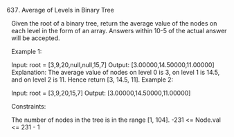 637. Average of Levels in Binary Tree

Given the root of a binary tree, return the average value of the nodes on each level in the form of an array. Answers within 10-5 of the actual answer will be accepted.
 

Example 1:


Input: root = [3,9,20,null,null,15,7]
Output: [3.00000,14.50000,11.00000]
Explanation: The average value of nodes on level 0 is 3, on level 1 is 14.5, and on level 2 is 11.
Hence return [3, 14.5, 11].
Example 2:


Input: root = [3,9,20,15,7]
Output: [3.00000,14.50000,11.00000]
 

Constraints:

The number of nodes in the tree is in the range [1, 104].
-231 <= Node.val <= 231 - 1
